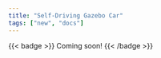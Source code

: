 ```yaml
---
title: "Self-Driving Gazebo Car"
tags: ["new", "docs"]
---
```


{{< badge >}}
Coming soon!
{{< /badge >}}